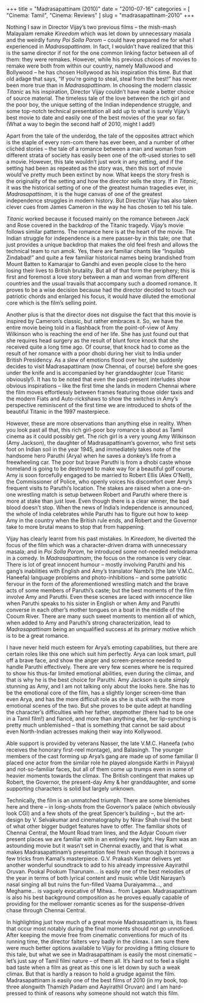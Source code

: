 +++
title = "Madrasapattinam (2010)"
date = "2010-07-16"
categories = [
  "Cinema: Tamil",
  "Cinema: Reviews"
]
slug = "madrasapattinam-2010"
+++

Nothing I saw in Director Vijay’s two previous films – the mish-mash Malayalam remake _Kireedom_ which was let down by unnecessary masala and the weirdly funny _Poi Solla Porom_ – could have prepared me for what I experienced in _Madrasapattinam_. In fact, I wouldn’t have realized that this is the same director if not for the one common linking factor between all of them: they were remakes. However, while his previous choices of movies to remake were both from within our country, namely Malluwood and Bollywood – he has chosen Hollywood as his inspiration this time. But that old adage that says, “If you’re going to steal, steal from the best!” has never been more true than in _Madrasapattinam_. In choosing the modern classic _Titanic_ as his inspiration, Director Vijay couldn’t have made a better choice of source material. The timeless tale of the love between the rich girl and the poor boy, the unique setting of the Indian independence struggle, and some top-notch technical presentation all add up to what is surely Vijay’s best movie to date and easily one of the best movies of the year so far. (What a way to begin the second half of 2010, might I add!)

Apart from the tale of the underdog, the tale of the opposites attract which is the staple of every rom-com there has ever been, and a number of other clichéd stories – the tale of a romance between a man and woman from different strata of society has easily been one of the oft-used stories to sell a movie. However, this tale wouldn’t just work in any setting, and if the setting had been as repeated as the story was, then this sort of movie would’ve pretty much been extinct by now. What keeps the story fresh is the originality of the setting and how the director sells the story. If in _Titanic_, it was the historical setting of one of the greatest human tragedies ever, in _Madrasapattinam_, it is the huge canvas of one of the greatest independence struggles in modern history. But Director Vijay has also taken clever cues from James Cameron in the way he has chosen to tell his tale.

_Titanic_ worked because it focused mainly on the romance between Jack and Rose covered in the backdrop of the Titanic tragedy. Vijay’s movie follows similar patterns. The romance here is at the heart of the movie. The Indian struggle for independence is a mere passer-by in this tale; one that just provides a unique backdrop that makes the old feel fresh and allows the technical team to run amok. Yes, there are familiar chants like “Inquilab Zindabad!” and quite a few familiar historical names being brandished from Mount Batten to Kamarajar to Gandhi and even people close to the hero losing their lives to British brutality. But all of that form the periphery; this is first and foremost a love story between a man and woman from different countries and the usual travails that accompany such a doomed romance. It proves to be a wise decision because had the director decided to touch our patriotic chords and enlarged his focus, it would have diluted the emotional core which is the film’s selling point.

Another plus is that the director does not disguise the fact that this movie is inspired by Cameron’s classic, but rather embraces it. So, we have the entire movie being told in a flashback from the point-of-view of Amy Wilkinson who is reaching the end of her life. She has just found out that she requires head surgery as the result of blunt force knock that she received quite a long time ago. Of course, that knock had to come as the result of her romance with a poor dhobi during her visit to India under British Presidency. As a slew of emotions flood over her, she suddenly decides to visit Madrasapattinam (now Chennai, of course) before she goes under the knife and is accompanied by her granddaughter (cue Titanic obviously!). It has to be noted that even the past-present interludes show obvious inspirations – like the first time she lands in modern Chennai where the film moves effortlessly between frames featuring those older taxis and the modern Fiats and Auto-rickshaws to show the switches in Amy’s perspective reminiscent of the first time we are introduced to shots of the beautiful Titanic in the 1997 masterpiece.

However, these are more observations than anything else in reality. When you look past all that, this rich girl-poor boy romance is about as Tamil cinema as it could possibly get. The rich girl is a very young Amy Wilkinson (Amy Jackson), the daughter of Madrasapattinam’s governor, who first sets foot on Indian soil in the year 1945, and immediately takes note of the handsome hero Paruthi (Arya) when he saves a donkey’s life from a freewheeling car. The poor but brave Paruthi is from a dhobi caste whose homeland is going to be destroyed to make way for a beautiful golf course. Amy is soon forcefully engaged to be married to Robert Ellis (Alex O’Nell), the Commissioner of Police, who openly voices his discomfort over Amy’s frequent visits to Paruthi’s location. The stakes are raised when a one-on-one wrestling match is setup between Robert and Paruthi where there is more at stake than just love. Even though there is a clear winner, the bad blood doesn’t stop. When the news of India’s independence is announced, the whole of India celebrates while Paruthi has to figure out how to keep Amy in the country when the British rule ends, and Robert and the Governor take to more brutal means to stop that from happening.

Vijay has clearly learnt from his past mistakes. In _Kireedom_, he diverted the focus of the film which was a character-driven drama with unnecessary masala; and in _Poi Solla Porom_, he introduced some not-needed melodrama in a comedy. In _Madrasapattinam_, the focus on the romance is very clear. There is lot of great innocent humour – mostly involving Paruthi and his gang’s inabilities with English and Amy’s translator Nambi’s (the late V.M.C. Haneefa) language problems and photo-inhibitions – and some patriotic fervour in the form of the aforementioned wrestling match and the brave acts of some members of Paruthi’s caste; but the best moments of the film involve Amy and Paruthi. Even these scenes are laced with innocence like when Paruthi speaks to his sister in English or when Amy and Paruthi converse in each other’s mother tongues on a boat in the middle of the Cooum River. There are many such sweet moments to mention all of which, when added to Amy and Paruthi’s strong characterization, lead to _Madrasapattinam_ being an unqualified success at its primary motive which is to be a great romance.

I have never held much esteem for Arya’s emoting capabilities, but there are certain roles like this one which suit him perfectly. Arya can look smart, pull off a brave face, and show the anger and screen-presence needed to handle Paruthi effectively. There are very few scenes where he is required to show his thus-far limited emotional abilities, even during the climax, and that is why he is the best choice for Paruthi. Amy Jackson is quite simply stunning as Amy, and I am not talking only about the looks here. She has to be the emotional core of the film, has a slightly longer screen-time than even Arya, and has the more difficult role as she is stuck with the more emotional scenes of the two. But she proves to be quite adept at handling the character’s difficulties with her father, stepmother (there had to be one in a Tamil film!) and fiancé, and more than anything else, her lip-synching is pretty much unblemished – that is something that cannot be said about even North-Indian actresses making their way into Kollywood.

Able support is provided by veterans Nasser, the late V.M.C. Haneefa (who receives the honorary first-reel montage), and Balasingh. The younger members of the cast forming up Arya’s gang are made up of some familiar (I placed one actor from the similar role he played alongside Karthi in Paiyya) and not-so-familiar faces, but all of them come up trumps even in some of heavier moments towards the climax. The British contingent that makes up Robert, the Governor, the present-day Amy & her granddaughter, and some supporting characters is solid but largely unknown.

Technically, the film is an unmatched triumph. There are some blemishes here and there – in long-shots from the Governor’s palace (which obviously look CGI) and a few shots of the great Spencer’s building –, but the art-design by V. Selvakumar and cinematography by Nirav Shah rival the best of what other bigger budget features have to offer. The familiar shots of Chennai Central, the Mount Road tram lines, and the Adyar Cooum river present places we are familiar with in an entirely new light. Hey Ram was an astounding movie but it wasn’t set in Chennai exactly, and that is what makes Madrasapattinam’s presentation feel fresh even though it borrows a few tricks from Kamal’s masterpiece. G.V. Prakash Kumar delivers yet another wonderful soundtrack to add to his already impressive Aayirathil Oruvan. Pookal Pookum Tharunam… is easily one of the best melodies of the year in terms of both lyrical content and music while Udit Narayan’s nasal singing all but ruins the fun-filled Vaama Duraiyamma…, and Meghame… is vaguely evocative of Mitwa… from Lagaan. Madrasapattinam is also his best background composition as he proves equally capable of providing for the mellower romantic scenes as for the suspense-driven chase through Chennai Central.

In highlighting just how much of a great movie Madrasapattinam is, its flaws that occur most notably during the final moments should not go unnoticed. After keeping the movie free from cinematic conventions for much of its running time, the director falters very badly in the climax. I am sure there were much better options available to Vijay for providing a fitting closure to this tale, but what we see in Madrasapattinam is easily the most cinematic – let’s just say of Tamil filmi nature – of them all. It’s hard not to feel a slight bad taste when a film as great as this one is let down by such a weak climax. But that is hardly a reason to hold a grudge against the film. Madrasapattinam is easily one of the best films of 2010 (in my book, top three alongwith Thamizh Padam and Aayirathil Oruvan) and I am hard-pressed to think of reasons why someone should not watch this film.
